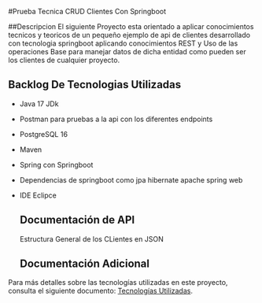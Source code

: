 #Prueba Tecnica CRUD Clientes Con Springboot

##Descripcion
El siguiente Proyecto esta orientado a aplicar conocimientos tecnicos y teoricos de un pequeño ejemplo de api de clientes 
desarrollado con tecnologia springboot aplicando conocimientos REST y Uso de las operaciones Base para manejar datos de dicha entidad como pueden ser los clientes
de cualquier proyecto.

## Backlog De Tecnologias Utilizadas
- Java 17 JDk
- Postman para pruebas a la api con los diferentes endpoints
- PostgreSQL 16
- Maven
- Spring con Springboot
- Dependencias de springboot como jpa hibernate apache spring web
- IDE Eclipce

  ## Documentación de API

  Estructura General de los CLientes en JSON

  
  ## Documentación Adicional

Para más detalles sobre las tecnologías utilizadas en este proyecto, consulta el siguiente documento: [Tecnologías Utilizadas](docs/PruebaTecnica.pdf).



